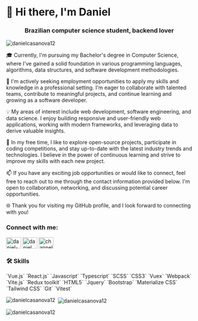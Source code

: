 <h1>👋 Hi there, I'm Daniel</h1>
<h3 align="center">Brazilian computer science student, backend lover</h3>

<p align="left"> <img src="https://komarev.com/ghpvc/?username=danielcasanova12&label=Profile%20views&color=0e75b6&style=flat" alt="danielcasanova12" /> </p>

🎓 Currently, I'm pursuing my Bachelor's degree in Computer Science, where I've gained a solid foundation in various programming languages, algorithms, data structures, and software development methodologies.

💼 I'm actively seeking employment opportunities to apply my skills and knowledge in a professional setting. I'm eager to collaborate with talented teams, contribute to meaningful projects, and continue learning and growing as a software developer.

💡 My areas of interest include web development, software engineering, and data science. I enjoy building responsive and user-friendly web applications, working with modern frameworks, and leveraging data to derive valuable insights.

🌟 In my free time, I like to explore open-source projects, participate in coding competitions, and stay up-to-date with the latest industry trends and technologies. I believe in the power of continuous learning and strive to improve my skills with each new project.

📫 If you have any exciting job opportunities or would like to connect, feel free to reach out to me through the contact information provided below. I'm open to collaboration, networking, and discussing potential career opportunities.

🌐 Thank you for visiting my GitHub profile, and I look forward to connecting with you!


<h3 align="left">Connect with me:</h3>
<p align="left">
<a href="https://linkedin.com/in/daniel-casanova-b39435232" target="blank"><img align="center" src="https://raw.githubusercontent.com/rahuldkjain/github-profile-readme-generator/master/src/images/icons/Social/linked-in-alt.svg" alt="daniel-casanova-b39435232" height="30" width="40" /></a>
<a href="https://instagram.com/daniel_casanovaa_" target="blank"><img align="center" src="https://raw.githubusercontent.com/rahuldkjain/github-profile-readme-generator/master/src/images/icons/Social/instagram.svg" alt="daniel_casanovaa_" height="30" width="40" /></a>
<a href="https://www.youtube.com/channel/UC5P_yLvKbq2nRpUr5gs_arQ" target="blank"><img align="center" src="https://raw.githubusercontent.com/rahuldkjain/github-profile-readme-generator/master/src/images/icons/Social/youtube.svg" alt="channel/uc5p_ylvkbq2nrpur5gs_arq" height="30" width="40" /></a>
</p>

<h3 align="left">🛠 Skills</h3>
`Vue.js` `React.js` `Javascript` `Typescript` `SCSS` `CSS3` `Vuex` `Webpack` `Vite.js` `Redux toolkit` `HTML5` `Jquery` `Bootstrap` `Materialize CSS` `Tailwind CSS` `Git` `Vitest`

<p><img align="left" src="https://github-readme-stats.vercel.app/api/top-langs?username=danielcasanova12&show_icons=true&theme=dark&locale=en&layout=compact" alt="danielcasanova12" /></p>

<p>&nbsp;<img align="center" src="https://github-readme-stats.vercel.app/api?username=danielcasanova12&show_icons=true&theme=dark&locale=en" alt="danielcasanova12" /></p>

<p><img align="center" src="https://github-readme-streak-stats.herokuapp.com/?user=danielcasanova12&theme=dark" alt="danielcasanova12" /></p>
